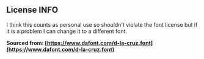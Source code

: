 ## License INFO
I think this counts as personal use so shouldn't violate the font license but if it is a problem I can change it to a different font.

**Sourced from: [https://www.dafont.com/d-la-cruz.font](https://www.dafont.com/d-la-cruz.font)**
